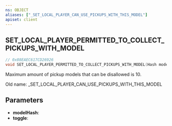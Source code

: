 ```yaml
---
ns: OBJECT
aliases: ["_SET_LOCAL_PLAYER_CAN_USE_PICKUPS_WITH_THIS_MODEL"]
apiset: client
---
```

## SET_LOCAL_PLAYER_PERMITTED_TO_COLLECT_PICKUPS_WITH_MODEL

```c
// 0x88EAEC617CD26926
void SET_LOCAL_PLAYER_PERMITTED_TO_COLLECT_PICKUPS_WITH_MODEL(Hash modelHash,BOOL toggle);
```

Maximum amount of pickup models that can be disallowed is 10.

Old name: _SET_LOCAL_PLAYER_CAN_USE_PICKUPS_WITH_THIS_MODEL

## Parameters
* **modelHash**:
* **toggle**: